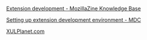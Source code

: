 [Extension development - MozillaZine Knowledge Base](http://kb.mozillazine.org/Extension_development)

[Setting up extension development environment - MDC](http://developer.mozilla.org/en/docs/Setting_up_extension_development_environment#)

[XULPlanet.com](http://xulplanet.com/)
